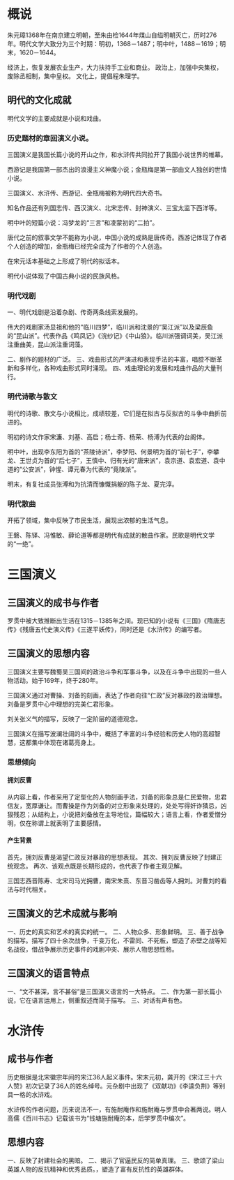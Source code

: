 # 概说
朱元璋1368年在南京建立明朝，至朱由检1644年煤山自缢明朝灭亡，历时276年。明代文学大致分为三个时期：明初，1368－1487；明中叶，1488－1619；明末，1620－1644。

经济上，恢复发展农业生产，大力扶持手工业和商业。
政治上，加强中央集权，废除丞相制，集中皇权。
文化上，提倡程朱理学。
## 明代的文化成就
明代文学的主要成就是小说和戏曲。
### 历史题材的章回演义小说。
三国演义是我国长篇小说的开山之作，和水浒传共同拉开了我国小说世界的帷幕。

西游记是我国第一部杰出的浪漫主义神魔小说；金瓶梅是第一部由文人独创的世情小说。

三国演义、水浒传、西游记、金瓶梅被称为明代四大奇书。

知名作品还有列国志传、西汉演义、北宋志传、封神演义、三宝太监下西洋等。

明中叶的短篇小说：冯梦龙的“三言”和凌蒙初的“二拍”。

唐代之前的叙事文学不能称为小说，中国小说的成熟是唐传奇。西游记体现了作者个人创造的增加，金瓶梅已经完全成为了作者的个人创造。

在宋元话本基础之上形成了明代的拟话本。

明代小说体现了中国古典小说的民族风格。
### 明代戏剧
一、明代戏剧是沿着杂剧、传奇两条线索发展的。

伟大的戏剧家汤显祖和他的“临川四梦”，临川派和沈景的“吴江派”以及梁辰鱼的“昆山派”。代表作品《鸣凤记》《浣纱记》《中山狼》。临川派强调词美，吴江派注重曲美，昆山派注重词藻。

二、剧作的题材的广泛。
三、戏曲形式的严演进和表现手法的丰富，唱腔不断革新和多样化，各种戏曲形式同时涌现。
四、戏曲理论的发展和戏曲作品的大量刊行。
### 明代诗歌与散文
明代的诗歌、散文与小说相比，成绩较差，它们是在拟古与反拟古的斗争中曲折前进的。

明初的诗文作家宋濂、刘基、高启；杨士奇、杨荣、杨溥为代表的台阁体。

明中叶，出现李东阳为首的“茶陵诗派”，李梦阳、何景明为首的“前七子”，李攀龙、王世贞为首的“后七子”，王慎中、归有光的“唐宋派”，袁宗道、袁宏道、袁中道的“公安派”，钟惺、谭元春为代表的“竟陵派”。

明末，有复社成员张溥和为抗清而慷慨捐躯的陈子龙、夏完淳。
### 明代散曲
开拓了领域，集中反映了市民生活，展现出浓郁的生活气息。

王磐、陈铎、冯惟敏、薛论道等都是明代有成就的散曲作家。民歌是明代文学的“一绝”。
# 三国演义
## 三国演义的成书与作者
罗贯中被大致推断出生活在1315－1385年之间。现已知的小说有《三国》《隋唐志传》《残唐五代史演义传》《三遂平妖传》，同时还是《水浒传》的编写者。
## 三国演义的思想内容
三国演义主要写魏蜀吴三国间的政治斗争和军事斗争，以及在斗争中出现的一些人物活动。始于169年，终于280年。

三国演义通过对曹操、刘备的刻画，表达了作者向往“仁政”反对暴政的政治理想。刘备是罗贯中心中理想的完美仁君形象。

刘关张义气的描写，反映了一定阶层的道德观念。

三国演义在描写波澜壮阔的斗争中，概括了丰富的斗争经验和历史人物的高超智慧，这都集中体现在诸葛亮身上。
### 思想倾向
#### 拥刘反曹
从内容上看，作者采用了定型化的人物刻画手法，刘备的形象总是仁民爱物，忠君信友，宽厚谦让。而曹操是作为刘备的对立形象来处理的，处处写得奸诈猜忌，凶狠残忍；从结构上，小说把刘备放在主导地位，篇幅较大；语言上看，作者爱憎分明，仅在称谓上就表明了主要感情。
#### 产生背景
首先，拥刘反曹是渴望仁政反对暴政的思想表现。
其次、拥刘反曹反映了封建正统观念。
再次、该观点既是长期形成的，也代表了作者主观见解。

三国志西晋陈寿、北宋司马光拥曹，南宋朱熹、东晋习凿齿等人拥刘。对曹刘的看法与时代相关。
## 三国演义的艺术成就与影响
一、历史的真实和艺术的真实的统一。
二、人物众多、形象鲜明。
三、善于战争的描写。描写了四十余次战争，千变万化，不雷同、不死板，塑造了赤壁之战等知名战役，借战争展示历史事件的戏剧冲突、展示人物思想性格。
## 三国演义的语言特点
一、“文不甚深，言不甚俗”是三国演义语言的一大特点。
二、作为第一部长篇小说，它在语言运用上，侧重叙述而简于描写。
三、对话有声有色。
# 水浒传
## 成书与作者
历史根据是北宋徽宗年间的宋江36人起义事件。宋末元初，龚开的《宋江三十六人赞》初次记录了36人的姓名绰号。元杂剧中出现了《双献功》《李逵负荆》等别具一格的水浒戏。

水浒传的作者问题，历来说法不一，有施耐庵作和施耐庵与罗贯中合著两说。明人高儒《百川书志》记载该书为“钱塘施耐庵的本，后学罗贯中编次”。
## 思想内容
一、反映了封建社会的黑暗。
二、揭示了官逼民反的简单真理。
三、歌颂了梁山英雄人物的反抗精神和优秀品质。，塑造了富有反抗性的英雄群体。


